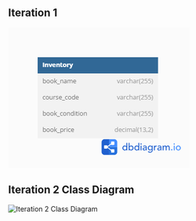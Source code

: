 ## Iteration 1

![Iteration 1 Class Diagram](</Diagrams/Bazaar Iteration 1.png>)


## Iteration 2 Class Diagram

![Iteration 2 Class Diagram](https://github.com/xa888s/racoon-bazaar/blob/Iteration2/Diagrams/Iteration2ClassDiagramPlaceholder.jpg)
